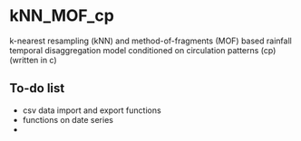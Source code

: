 # kNN_MOF_cp
k-nearest resampling (kNN) and method-of-fragments (MOF) based rainfall temporal disaggregation model conditioned on circulation patterns (cp) (written in c)
## To-do list
- csv data import and export functions
- functions on date series
- 